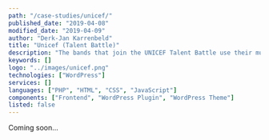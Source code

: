 ```yaml
---
path: "/case-studies/unicef/"
published_date: "2019-04-08"
modified_date: "2019-04-09"
author: "Derk-Jan Karrenbeld"
title: "Unicef (Talent Battle)"
description: "The bands that join the UNICEF Talent Battle use their musical talent to ask attention for refugee children. By voting you ensure that the most possible attention is given to help these children with medical care, water, food and education."
keywords: []
logo: "../images/unicef.png"
technologies: ["WordPress"]
services: []
languages: ["PHP", "HTML", "CSS", "JavaScript"]
components: ["Frontend", "WordPress Plugin", "WordPress Theme"]
listed: false
---
```


Coming soon...
